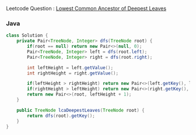 Leetcode Question : [Lowest Common Ancestor of Deepest Leaves](https://leetcode.com/problems/lowest-common-ancestor-of-deepest-leaves/)

### Java
```java
class Solution {
    private Pair<TreeNode, Integer> dfs(TreeNode root) {
        if(root == null) return new Pair<>(null, 0);
        Pair<TreeNode, Integer> left = dfs(root.left);
        Pair<TreeNode, Integer> right = dfs(root.right);

        int leftHeight = left.getValue();
        int rightHeight = right.getValue();

        if(leftHeight > rightHeight) return new Pair<>(left.getKey(), leftHeight + 1);
        if(rightHeight > leftHeight) return new Pair<>(right.getKey(), rightHeight + 1);
        return new Pair<>(root, leftHeight + 1);
    }

    public TreeNode lcaDeepestLeaves(TreeNode root) {
        return dfs(root).getKey();
    }
}
```

